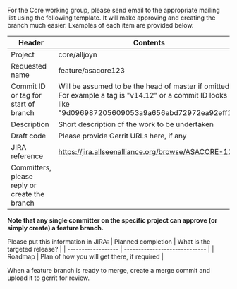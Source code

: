 For the Core working group, please send email to the appropriate mailing list using the following template. It will make approving and creating the branch much easier. Examples of each item are provided below.

 | Header                                        | Contents                                                                                                                                                | 
 | ------                                        | --------                                                                                                                                                | 
 | Project                                       | core/alljoyn                                                                                                                                            | 
 | Requested name                                | feature/asacore123                                                                                                                                      | 
 | Commit ID or tag for start of branch          | Will be assumed to be the head of master if omitted. For example a tag is "v14.12" or a commit ID looks like "9d096987205609053a9a656ebd72972ea92eff17" | 
 | Description                                   | Short description of the work to be undertaken                                                                                                          | 
 | Draft code                                    | Please provide Gerrit URLs here, if any                                                                                                                 | 
 | JIRA reference                                | https://jira.allseenalliance.org/browse/ASACORE-123                                                                                                     | 
 | Committers, please reply or create the branch |                                                                                                                                                         | 

**Note that any single committer on the specific project can approve (or simply create) a feature branch.**

Please put this information in JIRA:
 | Planned completion | What is the targeted release?               | 
 | ------------------ | -----------------------------               | 
 | Roadmap            | Plan of how you will get there, if required | 

When a feature branch is ready to merge, create a merge commit and upload it to gerrit for review.

